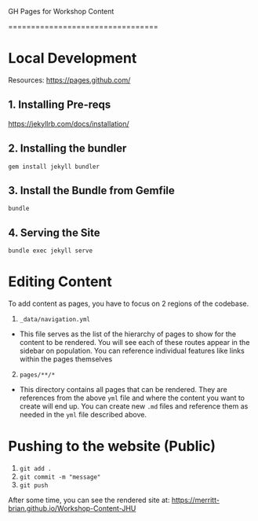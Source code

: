GH Pages for Workshop Content 

=================================

# Local Development

Resources: https://pages.github.com/


## 1. Installing Pre-reqs

https://jekyllrb.com/docs/installation/

## 2. Installing the bundler

`gem install jekyll bundler`

## 3. Install the Bundle from Gemfile

`bundle`

## 4. Serving the Site

`bundle exec jekyll serve`


# Editing Content

To add content as pages, you have to focus on 2 regions of the codebase.

1. `_data/navigation.yml`
  - This file serves as the list of the hierarchy of pages to show for the content to be rendered. You will see each of these routes appear in the sidebar on population. You can reference individual features like links within the pages themselves

2. `pages/**/*`
  - This directory contains all pages that can be rendered. They are references from the above `yml` file and where the content you want to create will end up. You can create new `.md` files and reference them as needed in the `yml` file described above. 

# Pushing to the website (Public)

1. `git add .`
2. `git commit -m "message"`
3. `git push`

After some time, you can see the rendered site at: https://merritt-brian.github.io/Workshop-Content-JHU